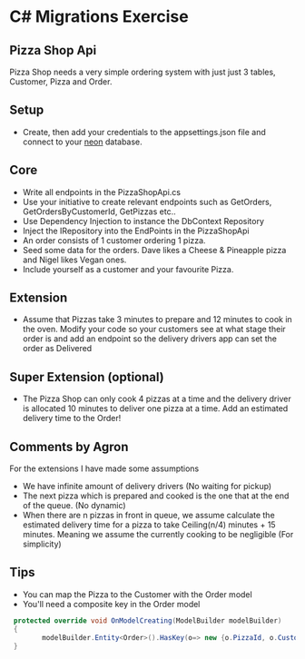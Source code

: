 # C# Migrations Exercise

## Pizza Shop Api

Pizza Shop needs a very simple ordering system with just just 3 tables, Customer, Pizza and Order.

## Setup
- Create, then add your credentials to the appsettings.json file and connect to your [neon](https://neon.tech) database.  

## Core

- Write all endpoints in the PizzaShopApi.cs
- Use your initiative to create relevant endpoints such as GetOrders, GetOrdersByCustomerId, GetPizzas etc..
- Use Dependency Injection to instance the DbContext Repository
- Inject the IRepository into the EndPoints in the PizzaShopApi
- An order consists of 1 customer ordering 1 pizza.
- Seed some data for the orders. Dave likes a Cheese & Pineapple pizza and Nigel likes Vegan ones.  
- Include yourself as a customer and your favourite Pizza.


## Extension

- Assume that Pizzas take 3 minutes to prepare and 12 minutes to cook in the oven. Modify your code so your customers see at what stage their order is and add an endpoint so the delivery drivers app can set the order as Delivered

## Super Extension (optional)

- The Pizza Shop can only cook 4 pizzas at a time and the delivery driver is allocated 10 minutes to deliver one pizza at a time.  Add an estimated delivery time to the Order!
 
## Comments by Agron
For the extensions I have made some assumptions
- We have infinite amount of delivery drivers (No waiting for pickup)
- The next pizza which is prepared and cooked is the one that at the end of the queue. (No dynamic)
- When there are n pizzas in front in queue, we assume calculate the estimated delivery time for a pizza to take Ceiling(n/4) minutes + 15 minutes. Meaning we assume the currently cooking to be negligible (For simplicity) 

## Tips

- You can map the Pizza to the Customer with the Order model
- You'll need a composite key in the Order model

```cs
 protected override void OnModelCreating(ModelBuilder modelBuilder)
 {
        modelBuilder.Entity<Order>().HasKey(o=> new {o.PizzaId, o.CustomerId});
 }


```